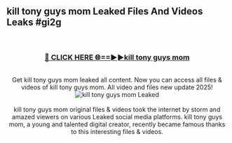 ## kill tony guys mom Leaked Files And Videos Leaks #gi2g
<br>
<div align="center">
<h3><a href="https://watchclip.my.id/kill tony guys mom" rel="nofollow">🔴 CLICK HERE 🌐==►►kill tony guys mom</a></h3>
<br>
Get kill tony guys mom leaked all content. Now you can access all files & videos of kill tony guys mom. All video and files new update 2025!
<br>
<a href="https://watchclip.my.id/kill tony guys mom" rel="nofollow" data-target="animated-image.originalLink"><img src="https://i.ibb.co.com/WyWwxjT/player-gif2.gif" alt="kill tony guys mom Leaked" style="max-width: 100%; display: inline-block;" data-target="animated-image.originalImage"></a>
<br><br>
kill tony guys mom original files & videos took the internet by storm and amazed viewers on various Leaked social media platforms. kill tony guys mom, a young and talented digital creator, recently became famous thanks to this interesting files & videos.
</div>
<br>